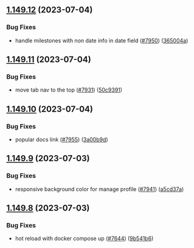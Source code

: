 ## [1.149.12](https://github.com/EddieHubCommunity/LinkFree/compare/v1.149.11...v1.149.12) (2023-07-04)


### Bug Fixes

* handle milestones with non date info in date field ([#7950](https://github.com/EddieHubCommunity/LinkFree/issues/7950)) ([365004a](https://github.com/EddieHubCommunity/LinkFree/commit/365004aa45155d1e039c4bc0044ea922a07b3318))



## [1.149.11](https://github.com/EddieHubCommunity/LinkFree/compare/v1.149.10...v1.149.11) (2023-07-04)


### Bug Fixes

* move tab nav to the top ([#7931](https://github.com/EddieHubCommunity/LinkFree/issues/7931)) ([50c9391](https://github.com/EddieHubCommunity/LinkFree/commit/50c9391fba9014f9e9ef40041b55c78c26fbda11))



## [1.149.10](https://github.com/EddieHubCommunity/LinkFree/compare/v1.149.9...v1.149.10) (2023-07-04)


### Bug Fixes

* popular docs link ([#7955](https://github.com/EddieHubCommunity/LinkFree/issues/7955)) ([3a00b9d](https://github.com/EddieHubCommunity/LinkFree/commit/3a00b9d91fa9520f197d90db1468f91f7651ac9f))



## [1.149.9](https://github.com/EddieHubCommunity/LinkFree/compare/v1.149.8...v1.149.9) (2023-07-03)


### Bug Fixes

* responsive background color for manage profile ([#7941](https://github.com/EddieHubCommunity/LinkFree/issues/7941)) ([a5cd37a](https://github.com/EddieHubCommunity/LinkFree/commit/a5cd37a2aa442179c0124c948011e12de81250a1))



## [1.149.8](https://github.com/EddieHubCommunity/LinkFree/compare/v1.149.7...v1.149.8) (2023-07-03)


### Bug Fixes

* hot reload with docker compose up ([#7644](https://github.com/EddieHubCommunity/LinkFree/issues/7644)) ([9b541b6](https://github.com/EddieHubCommunity/LinkFree/commit/9b541b6f1988e948b06db65d2b0520caf355d39a))



